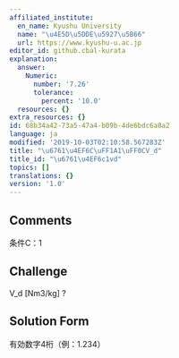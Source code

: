 ```yaml
---
affiliated_institute:
  en_name: Kyushu University
  name: "\u4E5D\u5DDE\u5927\u5B66"
  url: https://www.kyushu-u.ac.jp
editor_id: github.cbal-kurata
explanation:
  answer:
    Numeric:
      number: '7.26'
      tolerance:
        percent: '10.0'
  resources: {}
extra_resources: {}
id: 68b34a42-73a5-47a4-b09b-4de6bdc6a8a2
language: ja
modified: '2019-10-03T02:10:58.567283Z'
title: "\u6761\u4EF6C\uFF1A1\uFF0CV_d"
title_id: "\u6761\u4EF6c1vd"
topics: []
translations: {}
version: '1.0'
---
```


## Comments
条件C：1

## Challenge
V_d [Nm3/kg] ?

## Solution Form
有効数字4桁（例：1.234）




